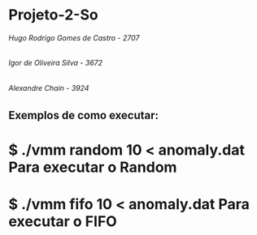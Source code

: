 # Projeto-2-So
###### Hugo Rodrigo Gomes de Castro - 2707
###### Igor de Oliveira Silva - 3672
###### Alexandre Chain - 3924


## Exemplos de como executar:
  # $ ./vmm random 10 < anomaly.dat        Para executar o Random
  # $ ./vmm fifo 10 < anomaly.dat          Para executar o FIFO
